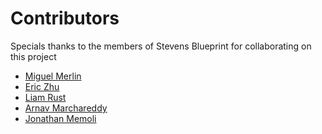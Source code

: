 # Contributors
Specials thanks to the members of Stevens Blueprint for collaborating on this project
<!--
Please add your name (First Name Last Name)
-->
- [Miguel Merlin](https://github.com/miguel-merlin)
- [Eric Zhu](https://ericz.me)
- [Liam Rust](https://github.com/The-L3mur)
- [Arnav Marchareddy](https://github.com/Arnavpmr)
- [Jonathan Memoli](https://github.com/JonMike8)

